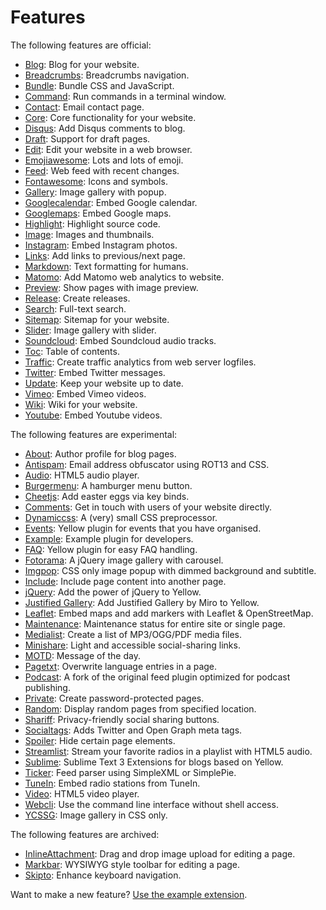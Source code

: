 Features
========

The following features are official:

* [Blog](https://github.com/datenstrom/yellow-extensions/tree/master/features/blog): 
  Blog for your website.
* [Breadcrumbs](https://github.com/datenstrom/yellow-extensions/tree/master/features/breadcrumbs): 
  Breadcrumbs navigation.
* [Bundle](https://github.com/datenstrom/yellow-extensions/tree/master/features/bundle): 
  Bundle CSS and JavaScript.
* [Command](https://github.com/datenstrom/yellow-extensions/tree/master/features/command): 
  Run commands in a terminal window.
* [Contact](https://github.com/datenstrom/yellow-extensions/tree/master/features/contact): 
  Email contact page.
* [Core](https://github.com/datenstrom/yellow-extensions/tree/master/features/core): 
  Core functionality for your website.
* [Disqus](https://github.com/datenstrom/yellow-extensions/tree/master/features/disqus): 
  Add Disqus comments to blog.
* [Draft](https://github.com/datenstrom/yellow-extensions/tree/master/features/draft): 
  Support for draft pages.
* [Edit](https://github.com/datenstrom/yellow-extensions/tree/master/features/edit): 
  Edit your website in a web browser.
* [Emojiawesome](https://github.com/datenstrom/yellow-extensions/tree/master/features/emojiawesome): 
  Lots and lots of emoji.
* [Feed](https://github.com/datenstrom/yellow-extensions/tree/master/features/feed): 
  Web feed with recent changes.
* [Fontawesome](https://github.com/datenstrom/yellow-extensions/tree/master/features/fontawesome): 
  Icons and symbols.
* [Gallery](https://github.com/datenstrom/yellow-extensions/tree/master/features/gallery): 
  Image gallery with popup.
* [Googlecalendar](https://github.com/datenstrom/yellow-extensions/tree/master/features/googlecalendar): 
  Embed Google calendar.
* [Googlemaps](https://github.com/datenstrom/yellow-extensions/tree/master/features/googlemaps): 
  Embed Google maps.
* [Highlight](https://github.com/datenstrom/yellow-extensions/tree/master/features/highlight): 
  Highlight source code.
* [Image](https://github.com/datenstrom/yellow-extensions/tree/master/features/image): 
  Images and thumbnails.
* [Instagram](https://github.com/datenstrom/yellow-extensions/tree/master/features/instagram): 
  Embed Instagram photos.
* [Links](https://github.com/datenstrom/yellow-extensions/tree/master/features/links): 
  Add links to previous/next page.
* [Markdown](https://github.com/datenstrom/yellow-extensions/tree/master/features/markdown): 
  Text formatting for humans.
* [Matomo](https://github.com/datenstrom/yellow-extensions/tree/master/features/matomo): 
  Add Matomo web analytics to website.
* [Preview](https://github.com/datenstrom/yellow-extensions/tree/master/features/preview): 
  Show pages with image preview.
* [Release](https://github.com/datenstrom/yellow-extensions/tree/master/features/release): 
  Create releases.
* [Search](https://github.com/datenstrom/yellow-extensions/tree/master/features/search): 
  Full-text search.
* [Sitemap](https://github.com/datenstrom/yellow-extensions/tree/master/features/sitemap): 
  Sitemap for your website.
* [Slider](https://github.com/datenstrom/yellow-extensions/tree/master/features/slider): 
  Image gallery with slider.
* [Soundcloud](https://github.com/datenstrom/yellow-extensions/tree/master/features/soundcloud): 
  Embed Soundcloud audio tracks.
* [Toc](https://github.com/datenstrom/yellow-extensions/tree/master/features/toc): 
  Table of contents.
* [Traffic](https://github.com/datenstrom/yellow-extensions/tree/master/features/traffic): 
  Create traffic analytics from web server logfiles.
* [Twitter](https://github.com/datenstrom/yellow-extensions/tree/master/features/twitter): 
  Embed Twitter messages.
* [Update](https://github.com/datenstrom/yellow-extensions/tree/master/features/update): 
  Keep your website up to date.
* [Vimeo](https://github.com/datenstrom/yellow-extensions/tree/master/features/vimeo): 
  Embed Vimeo videos.
* [Wiki](https://github.com/datenstrom/yellow-extensions/tree/master/features/wiki): 
  Wiki for your website.
* [Youtube](https://github.com/datenstrom/yellow-extensions/tree/master/features/youtube): 
  Embed Youtube videos.

The following features are experimental:

* [About](https://github.com/schulle4u/yellow-plugins-schulle4u/tree/master/about):
  Author profile for blog pages.
* [Antispam](https://github.com/schulle4u/yellow-plugins-schulle4u/tree/master/antispam):
  Email address obfuscator using ROT13 and CSS.
* [Audio](https://github.com/schulle4u/yellow-plugins-schulle4u/tree/master/audio):
  HTML5 audio player.
* [Burgermenu](https://github.com/richi/yellow-plugin-burger-menu): 
  A hamburger menu button.
* [Cheetjs](https://github.com/nogginfuel/yellow-plugin-cheetjs): 
  Add easter eggs via key binds.
* [Comments](https://github.com/GiovanniSalmeri/yellow-comments):
  Get in touch with users of your website directly.
* [Dynamiccss](https://github.com/richi/yellow-plugin-dynamiccss):
  A (very) small CSS preprocessor.
* [Events](https://github.com/Xrizzy/yellow-plugin-events):
  Yellow plugin for events that you have organised.
* [Example](https://github.com/schulle4u/yellow-plugin-example):
  Example plugin for developers.
* [FAQ](https://github.com/richi/yellow-plugin-faq):
  Yellow plugin for easy FAQ handling.
* [Fotorama](https://github.com/nogginfuel/yellow-plugin-fotorama): 
  A jQuery image gallery with carousel.
* [Imgpop](https://github.com/bsnosi/yellow-plugin-imgpop):
  CSS only image popup with dimmed background and subtitle.
* [Include](https://github.com/schulle4u/yellow-plugins-schulle4u/tree/master/include): 
  Include page content into another page.
* [jQuery](https://github.com/nogginfuel/yellow-plugin-jquery):
  Add the power of jQuery to Yellow.
* [Justified Gallery](https://github.com/nibreh/yellow-plugin-justified-gallery):
  Add Justified Gallery by Miro to Yellow.
* [Leaflet](https://github.com/nibreh/yellow-plugin-leaflet): 
  Embed maps and add markers with Leaflet & OpenStreetMap.
* [Maintenance](https://github.com/nogginfuel/yellow-plugin-maintenance):
  Maintenance status for entire site or single page.
* [Medialist](https://github.com/nibreh/yellow-plugin-medialist):
  Create a list of MP3/OGG/PDF media files.
* [Minishare](https://github.com/GiovanniSalmeri/yellow-minishare):
  Light and accessible social-sharing links.
* [MOTD](https://github.com/schulle4u/yellow-plugins-schulle4u/tree/master/motd):
  Message of the day.
* [Pagetxt](https://github.com/richi/yellow-plugin-pagetxt):
  Overwrite language entries in a page.
* [Podcast](https://github.com/schulle4u/yellow-plugins-schulle4u/tree/master/podcast): 
  A fork of the original feed plugin optimized for podcast publishing.
* [Private](https://github.com/schulle4u/yellow-plugins-schulle4u/tree/master/private): 
  Create password-protected pages.
* [Random](https://github.com/schulle4u/yellow-plugins-schulle4u/tree/master/random): 
  Display random pages from specified location.
* [Shariff](https://github.com/schulle4u/yellow-plugins-schulle4u/tree/master/shariff):
  Privacy-friendly social sharing buttons.
* [Socialtags](https://github.com/schulle4u/yellow-plugins-schulle4u/tree/master/socialtags):
  Adds Twitter and Open Graph meta tags.
* [Spoiler](https://github.com/schulle4u/yellow-plugins-schulle4u/tree/master/spoiler):
  Hide certain page elements.
* [Streamlist](https://github.com/nibreh/yellow-plugin-streamlist):
  Stream your favorite radios in a playlist with HTML5 audio.
* [Sublime](https://github.com/nashv/YellowBlogExtensions):
  Sublime Text 3 Extensions for blogs based on Yellow.
* [Ticker](https://github.com/schulle4u/yellow-plugins-schulle4u/tree/master/ticker): 
  Feed parser using SimpleXML or SimplePie.
* [TuneIn](https://github.com/schulle4u/yellow-plugins-schulle4u/tree/master/tunein): 
  Embed radio stations from TuneIn.
* [Video](https://github.com/nibreh/yellow-plugin-video): 
  HTML5 video player.
* [Webcli](https://github.com/richi/yellow-plugin-cli):
  Use the command line interface without shell access.
* [YCSSG](https://github.com/dieli/yellow-extension-ycssg):
  Image gallery in CSS only.

The following features are archived:

* [InlineAttachment](https://github.com/nibreh/yellow-plugin-inline-attachment): 
  Drag and drop image upload for editing a page.
* [Markbar](https://github.com/nibreh/yellow-plugin-markbar):
  WYSIWYG style toolbar for editing a page.
* [Skipto](https://github.com/schulle4u/yellow-plugin-skipto):
  Enhance keyboard navigation.

Want to make a new feature? [Use the example extension](https://github.com/schulle4u/yellow-plugin-example).